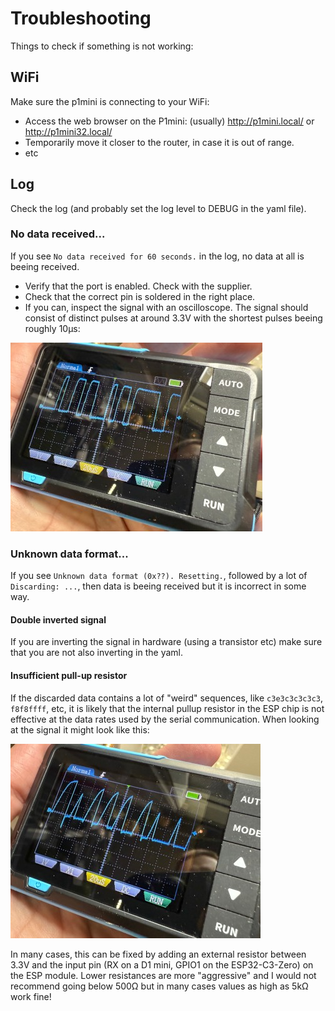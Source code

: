 # Troubleshooting
Things to check if something is not working:

## WiFi
Make sure the p1mini is connecting to your WiFi:
* Access the web browser on the P1mini: (usually) http://p1mini.local/ or http://p1mini32.local/
* Temporarily move it closer to the router, in case it is out of range.
* etc

## Log
Check the log (and probably set the log level to DEBUG in the yaml file).

### No data received...
If you see `No data received for 60 seconds.` in the log, no data at all is beeing received.
* Verify that the port is enabled. Check with the supplier.
* Check that the correct pin is soldered in the right place.
* If you can, inspect the signal with an oscilloscope. The signal should consist of distinct pulses at around 3.3V with the shortest pulses beeing roughly 10µs:

![Good signal](../images/signal-good.jpg)

### Unknown data format...
If you see `Unknown data format (0x??). Resetting.`, followed by a lot of `Discarding: ...`, then data is beeing received but it is incorrect in some way.

#### Double inverted signal
If you are inverting the signal in hardware (using a transistor etc) make sure that you are not also inverting in the yaml.

#### Insufficient pull-up resistor
If the discarded data contains a lot of "weird" sequences, like `c3e3c3c3c3c3`, `f8f8ffff`, etc, it is likely that the internal pullup resistor in the ESP chip is not effective at the data rates used by the serial communication. When looking at the signal it might look like this:

![Bad signal](../images/signal-bad.jpg)

In many cases, this can be fixed by adding an external resistor between 3.3V and the input pin (RX on a D1 mini, GPIO1 on the ESP32-C3-Zero) on the ESP module. Lower resistances are more "aggressive" and I would not recommend going below 500Ω but in many cases values as high as 5kΩ work fine!


